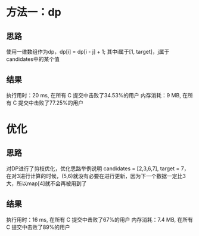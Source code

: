 # 方法一：dp

## 思路

使用一维数组作为dp，dp[i] = dp[i - j] + 1;
其中i属于[1, target]，j属于candidates中的某个值

## 结果

执行用时：20 ms, 在所有 C 提交中击败了34.53%的用户
内存消耗：9 MB, 在所有 C 提交中击败了77.25%的用户

# 优化

## 思路

对DP进行了剪枝优化，优化思路举例说明
candidates = [2,3,6,7], target = 7，在对3进行计算的时候，(5,6)就没有必要在进行更新，因为下一个数据一定比3大，所以map[4]就不会再被用到了

## 结果

执行用时：16 ms, 在所有 C 提交中击败了67%的用户
内存消耗：7.4 MB, 在所有 C 提交中击败了89%的用户